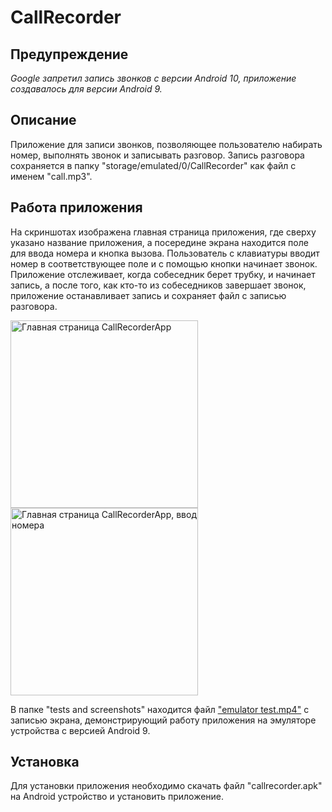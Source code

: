 # CallRecorder
## Предупреждение
_Google запретил запись звонков с версии Android 10, приложение создавалось для версии Android 9._

## Описание
Приложение для записи звонков, позволяющее пользователю набирать номер, выполнять звонок и записывать разговор. Запись разговора сохраняется в папку "storage/emulated/0/CallRecorder" как файл с именем "call.mp3". 

## Работа приложения
На скриншотах изображена главная страница приложения, где сверху указано название приложения, а посередине экрана находится поле для ввода номера и кнопка вызова. Пользователь с клавиатуры вводит номер в соответствующее поле и с помощью кнопки начинает звонок. Приложение отслеживает, когда собеседник берет трубку, и начинает запись, а после того, как кто-то из собеседников завершает звонок, приложение останавливает запись и сохраняет файл с записью разговора.

<image src="/tests and screenshots/screenshot 1.png" alt="Главная страница CallRecorderApp" width="300">
<image src="/tests and screenshots/screenshot 2.png" alt="Главная страница CallRecorderApp, ввод номера" width="300">

В папке "tests and screenshots" находится файл ["emulator test.mp4"](https://github.com/SofyaAksenova/CallRecorder/blob/main/tests%20and%20screenshots/emulator%20test.mp4) с записью экрана, демонстрирующий работу приложения на эмуляторе устройства с версией Android 9. 

## Установка
Для установки приложения необходимо скачать файл "callrecorder.apk" на Android устройство и установить приложение.
